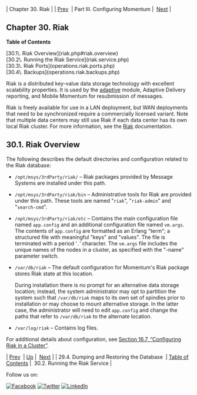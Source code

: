 | Chapter 30. Riak |
| [Prev](postgresql.migrating.php)  | Part III. Configuring Momentum |  [Next](riak.service.php) |

## Chapter 30. Riak

**Table of Contents**

<dl class="toc">

<dt>[30.1\. Riak Overview](riak.php#riak.overview)</dt>

<dt>[30.2\. Running the Riak Service](riak.service.php)</dt>

<dt>[30.3\. Riak Ports](operations.riak.ports.php)</dt>

<dt>[30.4\. Backups](operations.riak.backups.php)</dt>

</dl>

<a class="indexterm" name="idp3460960"></a>

Riak is a distributed key-value data storage technology with excellent scalability properties. It is used by the [adaptive](modules.adaptive.php "71.3. adaptive – Adaptive Delivery") module, Adaptive Delivery reporting, and Mobile Momentum for resubmission of messages.

Riak is freely available for use in a LAN deployment, but WAN deployments that need to be synchronized require a commercially licensed variant. Note that multiple data centers may still use Riak if each data center has its own local Riak cluster. For more information, see the [Riak](http://http://docs.basho.com/riak/latest/) documentation.

## 30.1. Riak Overview

The following describes the default directories and configuration related to the Riak database:

*   `/opt/msys/3rdParty/riak/` – Riak packages provided by Message Systems are installed under this path.

*   `/opt/msys/3rdParty/riak/bin` – Administrative tools for Riak are provided under this path. These tools are named "`riak`", "`riak-admin`" and "`search-cmd`".

*   `/opt/msys/3rdParty/riak/etc` – Contains the main configuration file named `app.config` and an additional configuration file named `vm.args`. The contents of `app.config` are formatted as an Erlang "term"; a structured file with meaningful "keys" and "values". The file is terminated with a period ‘`.`’ character. The `vm.args` file includes the unique names of the nodes in a cluster, as specified with the "-name" parameter switch.

*   `/var/db/riak` – The default configuration for Momentum's Riak package stores Riak state at this location.

    During installation there is no prompt for an alternative data storage location; instead, the system administrator may opt to partition the system such that `/var/db/riak` maps to its own set of spindles prior to installation or may choose to mount alternative storage. In the latter case, the administrator will need to edit `app.config` and change the paths that refer to `/var/db/riak` to the alternate location.

*   `/var/log/riak` – Contains log files.

For additional details about configuration, see [Section 16.7, “Configuring Riak in a Cluster”](cluster.riak.configuration.php "16.7. Configuring Riak in a Cluster").

| [Prev](postgresql.migrating.php)  | [Up](p.configuration.php) |  [Next](riak.service.php) |
| 29.4. Dumping and Restoring the Database  | [Table of Contents](index.php) |  30.2. Running the Riak Service |

Follow us on:

[![Facebook](https://support.messagesystems.com/images/icon-facebook.png)](http://www.facebook.com/messagesystems) [![Twitter](https://support.messagesystems.com/images/icon-twitter.png)](http://twitter.com/#!/MessageSystems) [![LinkedIn](https://support.messagesystems.com/images/icon-linkedin.png)](http://www.linkedin.com/company/message-systems)